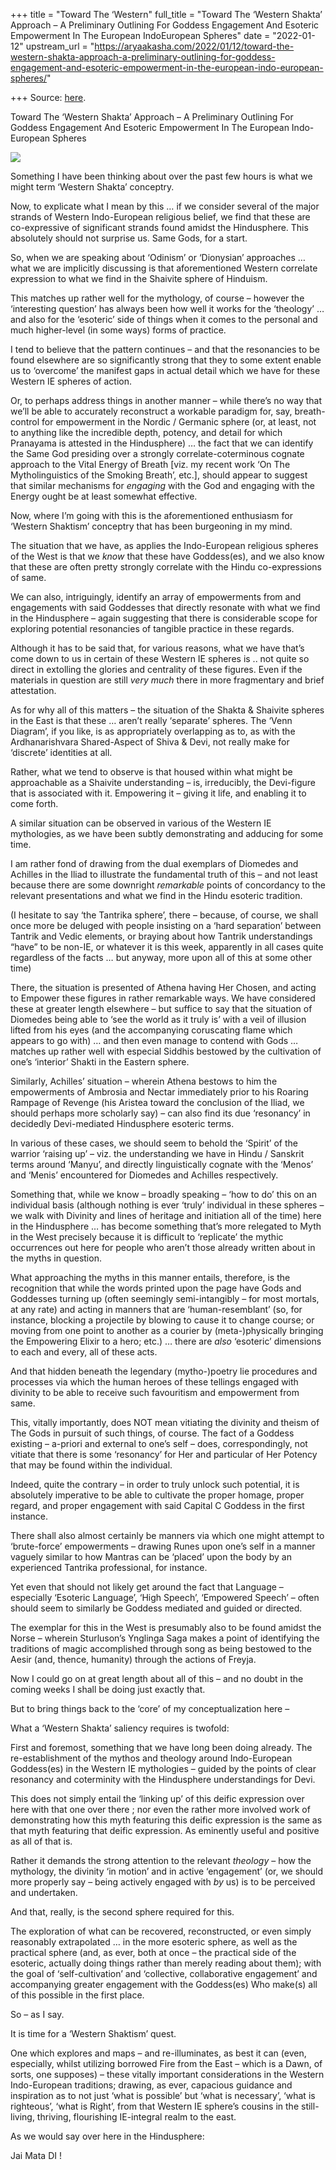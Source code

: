 +++
title = "Toward The ‘Western"
full_title = "Toward The ‘Western Shakta’ Approach – A Preliminary Outlining For Goddess Engagement And Esoteric Empowerment In The European IndoEuropean Spheres"
date = "2022-01-12"
upstream_url = "https://aryaakasha.com/2022/01/12/toward-the-western-shakta-approach-a-preliminary-outlining-for-goddess-engagement-and-esoteric-empowerment-in-the-european-indo-european-spheres/"

+++
Source: [here](https://aryaakasha.com/2022/01/12/toward-the-western-shakta-approach-a-preliminary-outlining-for-goddess-engagement-and-esoteric-empowerment-in-the-european-indo-european-spheres/).

Toward The ‘Western Shakta’ Approach – A Preliminary Outlining For Goddess Engagement And Esoteric Empowerment In The European Indo-European Spheres

![](https://aryaakasha.files.wordpress.com/2022/01/tumblr_pinbndycut1x415njo1_r1_1280.jpg?w=1024)

Something I have been thinking about over the past few hours is what we
might term ‘Western Shakta’ conceptry.

Now, to explicate what I mean by this … if we consider several of the
major strands of Western Indo-European religious belief, we find that
these are co-expressive of significant strands found amidst the
Hindusphere. This absolutely should not surprise us. Same Gods, for a
start.

So, when we are speaking about ‘Odinism’ or ‘Dionysian’ approaches …
what we are implicitly discussing is that aforementioned Western
correlate expression to what we find in the Shaivite sphere of Hinduism.

This matches up rather well for the mythology, of course – however the
‘interesting question’ has always been how well it works for the
‘theology’ … and also for the ‘esoteric’ side of things when it comes to
the personal and much higher-level (in some ways) forms of practice.

I tend to believe that the pattern continues – and that the resonancies
to be found elsewhere are so significantly strong that they to some
extent enable us to ‘overcome’ the manifest gaps in actual detail which
we have for these Western IE spheres of action.

Or, to perhaps address things in another manner – while there’s no way
that we’ll be able to accurately reconstruct a workable paradigm for,
say, breath-control for empowerment in the Nordic / Germanic sphere (or,
at least, not to anything like the incredible depth, potency, and detail
for which Pranayama is attested in the Hindusphere) … the fact that we
can identify the Same God presiding over a strongly
correlate-coterminous cognate approach to the Vital Energy of Breath
\[viz. my recent work ‘On The Mytholinguistics of the Smoking Breath’,
etc.\], should appear to suggest that similar mechanisms for *engaging*
with the God and engaging with the Energy ought be at least somewhat
effective.

Now, where I’m going with this is the aforementioned enthusiasm for
‘Western Shaktism’ conceptry that has been burgeoning in my mind.

The situation that we have, as applies the Indo-European religious
spheres of the West is that we *know* that these have Goddess(es), and
we also know that these are often pretty strongly correlate with the
Hindu co-expressions of same.

We can also, intriguingly, identify an array of empowerments from and
engagements with said Goddesses that directly resonate with what we find
in the Hindusphere – again suggesting that there is considerable scope
for exploring potential resonancies of tangible practice in these
regards.

Although it has to be said that, for various reasons, what we have
that’s come down to us in certain of these Western IE spheres is .. not
quite so direct in extolling the glories and centrality of these
figures. Even if the materials in question are still *very much* there
in more fragmentary and brief attestation.

As for why all of this matters – the situation of the Shakta & Shaivite
spheres in the East is that these … aren’t really ‘separate’ spheres.
The ‘Venn Diagram’, if you like, is as appropriately overlapping as to,
as with the Ardhanarishvara Shared-Aspect of Shiva & Devi, not really
make for ‘discrete’ identities at all.

Rather, what we tend to observe is that housed within what might be
approachable as a Shaivite understanding – is, irreducibly, the
Devi-figure that is associated with it. Empowering it – giving it life,
and enabling it to come forth.

A similar situation can be observed in various of the Western IE
mythologies, as we have been subtly demonstrating and adducing for some
time.

I am rather fond of drawing from the dual exemplars of Diomedes and
Achilles in the Iliad to illustrate the fundamental truth of this – and
not least because there are some downright *remarkable* points of
concordancy to the relevant presentations and what we find in the Hindu
esoteric tradition.

(I hesitate to say ‘the Tantrika sphere’, there – because, of course, we
shall once more be deluged with people insisting on a ‘hard separation’
between Tantrik and Vedic elements, or braying about how Tantrik
understandings “have” to be non-IE, or whatever it is this week,
apparently in all cases quite regardless of the facts … but anyway, more
upon all of this at some other time)

There, the situation is presented of Athena having Her Chosen, and
acting to Empower these figures in rather remarkable ways. We have
considered these at greater length elsewhere – but suffice to say that
the situation of Diomedes being able to ‘see the world as it truly is’
with a veil of illusion lifted from his eyes (and the accompanying
coruscating flame which appears to go with) … and then even manage to
contend with Gods … matches up rather well with especial Siddhis
bestowed by the cultivation of one’s ‘interior’ Shakti in the Eastern
sphere.

Similarly, Achilles’ situation – wherein Athena bestows to him the
empowerments of Ambrosia and Nectar immediately prior to his Roaring
Rampage of Revenge (his Aristea toward the conclusion of the Iliad, we
should perhaps more scholarly say) – can also find its due ‘resonancy’
in decidedly Devi-mediated Hindusphere esoteric terms.

In various of these cases, we should seem to behold the ‘Spirit’ of the
warrior ‘raising up’ – viz. the understanding we have in Hindu /
Sanskrit terms around ‘Manyu’, and directly linguistically cognate with
the ‘Menos’ and ‘Menis’ encountered for Diomedes and Achilles
respectively.

Something that, while we know – broadly speaking – ‘how to do’ this on
an individual basis (although nothing is ever ‘truly’ individual in
these spheres – we walk with Divinity and lines of heritage and
initiation all of the time) here in the Hindusphere … has become
something that’s more relegated to Myth in the West precisely because it
is difficult to ‘replicate’ the mythic occurrences out here for people
who aren’t those already written about in the myths in question.

What approaching the myths in this manner entails, therefore, is the
recognition that while the words printed upon the page have Gods and
Goddesses turning up (often seemingly semi-intangibly – for most
mortals, at any rate) and acting in manners that are ‘human-resemblant’
(so, for instance, blocking a projectile by blowing to cause it to
change course; or moving from one point to another as a courier by
(meta-)physically bringing the Empowering Elixir to a hero; etc.) …
there are *also* ‘esoteric’ dimensions to each and every, all of these
acts.

And that hidden beneath the legendary (mytho-)poetry lie procedures and
processes via which the human heroes of these tellings engaged with
divinity to be able to receive such favouritism and empowerment from
same.

This, vitally importantly, does NOT mean vitiating the divinity and
theism of The Gods in pursuit of such things, of course. The fact of a
Goddess existing – a-priori and external to one’s self – does,
correspondingly, not vitiate that there is some ‘resonancy’ for Her and
particular of Her Potency that may be found within the individual.

Indeed, quite the contrary – in order to truly unlock such potential, it
is absolutely imperative to be able to cultivate the proper homage,
proper regard, and proper engagement with said Capital C Goddess in the
first instance.

There shall also almost certainly be manners via which one might attempt
to ‘brute-force’ empowerments – drawing Runes upon one’s self in a
manner vaguely similar to how Mantras can be ‘placed’ upon the body by
an experienced Tantrika professional, for instance.

Yet even that should not likely get around the fact that Language –
especially ‘Esoteric Language’, ‘High Speech’, ‘Empowered Speech’ –
often should seem to similarly be Goddess mediated and guided or
directed.

The exemplar for this in the West is presumably also to be found amidst
the Norse – wherein Sturluson’s Ynglinga Saga makes a point of
identifying the traditions of magic accomplished through song as being
bestowed to the Aesir (and, thence, humanity) through the actions of
Freyja.

Now I could go on at great length about all of this – and no doubt in
the coming weeks I shall be doing just exactly that.

But to bring things back to the ‘core’ of my conceptualization here –

What a ‘Western Shakta’ saliency requires is twofold:

First and foremost, something that we have long been doing already. The
re-establishment of the mythos and theology around Indo-European
Goddess(es) in the Western IE mythologies – guided by the points of
clear resonancy and coterminity with the Hindusphere understandings for
Devi.

This does not simply entail the ‘linking up’ of this deific expression
over here with that one over there ; nor even the rather more involved
work of demonstrating how this myth featuring this deific expression is
the same as that myth featuring that deific expression. As eminently
useful and positive as all of that is.

Rather it demands the strong attention to the relevant *theology* – how
the mythology, the divinity ‘in motion’ and in active ‘engagement’ (or,
we should more properly say – being actively engaged with *by* us) is to
be perceived and undertaken.

And that, really, is the second sphere required for this.

The exploration of what can be recovered, reconstructed, or even simply
reasonably extrapolated … in the more esoteric sphere, as well as the
practical sphere (and, as ever, both at once – the practical side of the
esoteric, actually doing things rather than merely reading about them);
with the goal of ‘self-cultivation’ and ‘collective, collaborative
engagement’ and accompanying greater engagement with the Goddess(es) Who
make(s) all of this possible in the first place.

So – as I say.

It is time for a ‘Western Shaktism’ quest.

One which explores and maps – and re-illuminates, as best it can (even,
especially, whilst utilizing borrowed Fire from the East – which is a
Dawn, of sorts, one supposes) – these vitally important considerations
in the Western Indo-European traditions; drawing, as ever, capacious
guidance and inspiration as to not just ‘what is possible’ but ‘what is
necessary’, ‘what is righteous’, ‘what is Right’, from that Western IE
sphere’s cousins in the still-living, thriving, flourishing IE-integral
realm to the east.

As we would say over here in the Hindusphere:

Jai Mata DI !

